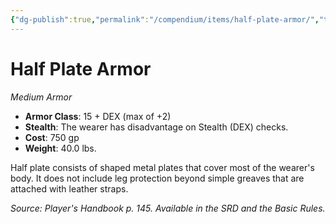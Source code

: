 ```yaml
---
{"dg-publish":true,"permalink":"/compendium/items/half-plate-armor/","tags":["compendium/src/5e/phb","item/armor/medium"]}
---
```


# Half Plate Armor
*Medium Armor*  

- **Armor Class**: 15 + DEX (max of +2)
- **Stealth**: The wearer has disadvantage on Stealth (DEX) checks.
- **Cost**: 750 gp
- **Weight**: 40.0 lbs.

Half plate consists of shaped metal plates that cover most of the wearer's body. It does not include leg protection beyond simple greaves that are attached with leather straps.

*Source: Player's Handbook p. 145. Available in the SRD and the Basic Rules.*
